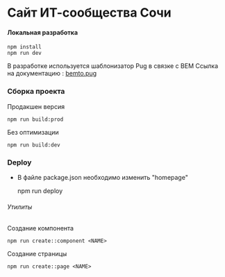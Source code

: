 # Сайт ИТ-сообщества Сочи

#### Локальная разработка
    npm install
    npm run dev

В разработке используется шаблонизатор Pug в связке с BEM
Ссылка на документацию : [bemto.pug](https://github.com/kizu/bemto)

### Сборка проекта
Продакшен версия

    npm run build:prod

Без оптимизации

    npm run build:dev

### Deploy
- В файле package.json необходимо изменить "homepage"
    
     
    npm run deploy


###### Утилиты
Создание компонента

    npm run create::component <NAME>

Создание страницы

    npm run create::page <NAME>
